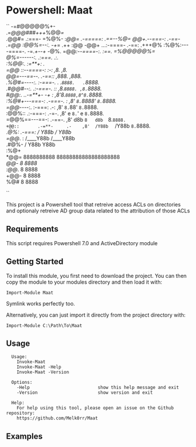 # Powershell: Maat


``
                                           -=#@@@@@%+-      
                                       .=*@@@###+++*%@@*=   
                                     .*@@#=    .:===- =%@%- 
                                   :*@@= .-=====:   .==--%@=
                                  *@@+.--===-:  .-==-  .=*@@
                                :@@%=--:.    -+*=   .++  :@@
                               -@@+ ...:-====-  .-==: .+++@%
                             :%@%:----====-.  -=.*+--+ -*@%.
                            =@@*:--====-:. :==.  =%@@@@@%=  
                           *@%=------:. .:===.      .:.     
                         :%@@:.      :=**+:  .              
                        =@@* ::--====-:   :-:     ,8.       ,8.                             
                       *@@=---==--.   .-==::     ,888.     ,888.                                
                     .%@#=----:.  :-===-. .     .`8888.   .`8888.                            
                   .#@@#--:.  .:-===-.  ::     ,8.`8888. ,8.`8888.                             
                   #@@:. ..-=**+-    -*+ :    ,8'8.`8888,8^8.`8888.                              
                 :%@#+---===-:  .-===-. :    ,8' `8.`8888' `8.`8888.                            
                =@@*----:.   :-===:  .-:    ,8'   `8.`88'   `8.`8888.                               
              :@@%::    .:-===-:  .-=-.    ,8'  e  `8.`'  e  `8.`8888.                  
             =@@%==---==-:     .-==-.     ,8'  d8b  `8   d8b  `8.`8888.                                
            +@@::       .-=**-     .-    ,8'  /Y88b  `  /Y88b  `8.`8888.                               
          .*@%:              .-===:          /  Y88b   /  Y88b                             
         =@@*.                    :         /____Y88b /____Y88b                          
       .#@%-                               /      Y88b      Y88b                              
      :%@+                                                  
     *@@=                                8888888888 88888888888888888888                            
    *@@-                                          8 8888            
  :@@*.                                           8 8888           
 +@@-                                             8 8888            
%@#                                               8 8888

``

This project is a Powershell tool that retreive access ACLs on directories and optionaly retreive AD group data related to the attribution of those ACLs

## Requirements

This script requires Powershell 7.0 and ActiveDirectory module

## Getting Started

To install this module, you first need to download the project. You can then copy the module to your modules directory and then load it with:

`Import-Module Maat`

Symlink works perfectly too.

Alternatively, you can just import it directly from the project directory with:

`Import-Module C:\Path\To\Maat`

## Usage
      Usage:
        Invoke-Maat
        Invoke-Maat -Help
        Invoke-Maat -Version
        
      Options:
        -Help                          show this help message and exit
        -Version                       show version and exit

      Help:
        For help using this tool, please open an issue on the Github repository:
        https://github.com/Melk0rr/Maat


## Examples

